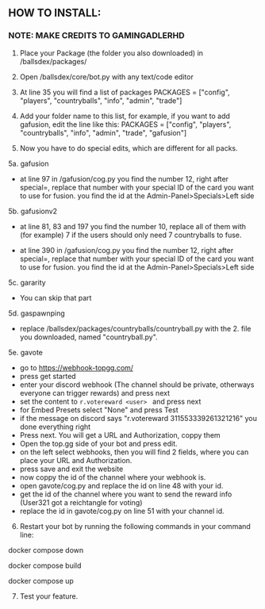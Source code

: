## **HOW TO INSTALL:**

### NOTE: MAKE CREDITS TO GAMINGADLERHD

1. Place your Package (the folder you also downloaded) in /ballsdex/packages/

2. Open /ballsdex/core/bot.py with any text/code editor

3. At line 35 you will find a list of packages 
PACKAGES = ["config", "players", "countryballs", "info", "admin", "trade"]

4. Add your folder name to this list, for example, if you want to add gafusion, edit the line like this:
PACKAGES = ["config", "players", "countryballs", "info", "admin", "trade", "gafusion"]

5. Now you have to do special edits, which are different for all packs.

5a. gafusion

- at line 97 in /gafusion/cog.py you find the number 12, right after special=, replace that number with your special ID of the card you want to use for fusion.
you find the id at the Admin-Panel>Specials>Left side

5b. gafusionv2 

- at line 81, 83 and 197 you find the number 10, replace all of them with (for example) 7 if the users should only need 7 countryballs to fuse.

- at line 390 in /gafusion/cog.py you find the number 12, right after special=, replace that number with your special ID of the card you want to use for fusion.
you find the id at the Admin-Panel>Specials>Left side

5c. gararity

- You can skip that part

5d. gaspawnping

- replace /ballsdex/packages/countryballs/countryball.py with the 2. file you downloaded, named "countryball.py".

5e. gavote

- go to https://webhook-topgg.com/ 
- press get started
- enter your discord webhook (The channel should be private, otherways everyone can trigger rewards) and press next
- set the content to  ```r.votereward <user> ``` and press next
- for Embed Presets select "None" and press Test
- if the message on discord says "r.votereward 311553339261321216" you done everything right
- Press next. You will get a URL and Authorization, coppy them
- Open the top.gg side of your bot and press edit.
- on the left select webhooks, then you will find 2 fields, where you can place your URL and Authorization.
- press save and exit the website
- now coppy the id of the channel where your webhook is.
- open gavote/cog.py and replace the id on line 48 with your id.
- get the id of the channel where you want to send the reward info (User321 got a reichtangle for voting)
- replace the id in gavote/cog.py on line 51 with your channel id.


6. Restart your bot by running the following commands in your command line:

docker compose down

docker compose build

docker compose up

7. Test your feature.



















